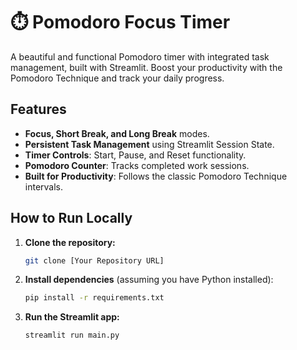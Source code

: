 # ⏱️ Pomodoro Focus Timer

A beautiful and functional Pomodoro timer with integrated task management, built with Streamlit. Boost your productivity with the Pomodoro Technique and track your daily progress.

## Features
* **Focus, Short Break, and Long Break** modes.
* **Persistent Task Management** using Streamlit Session State.
* **Timer Controls**: Start, Pause, and Reset functionality.
* **Pomodoro Counter**: Tracks completed work sessions.
* **Built for Productivity**: Follows the classic Pomodoro Technique intervals.

## How to Run Locally

1.  **Clone the repository:**
    ```bash
    git clone [Your Repository URL]
    ```
2.  **Install dependencies** (assuming you have Python installed):
    ```bash
    pip install -r requirements.txt
    ```
3.  **Run the Streamlit app:**
    ```bash
    streamlit run main.py
    ```
